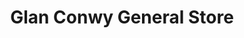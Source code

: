 ---
title: "Glan Conwy General Store"
url: /colwyn-bay/glan-conwy-general-store/
shop: Lebensmittel
---